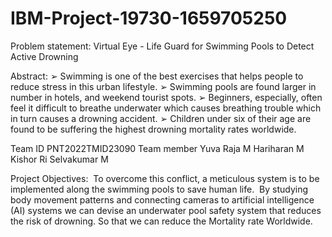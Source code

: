 # IBM-Project-19730-1659705250

Problem statement:
Virtual Eye - Life Guard for Swimming Pools to Detect Active Drowning

Abstract:
➢ Swimming is one of the best exercises that helps people to reduce stress in this 
urban lifestyle. 
➢ Swimming pools are found larger in number in hotels, and weekend tourist spots.
➢ Beginners, especially, often feel it difficult to breathe underwater which causes 
breathing trouble which in turn causes a drowning accident.
➢ Children under six of their age are found to be suffering the highest drowning 
mortality rates worldwide.

Team ID
   	PNT2022TMID23090
Team member
 	Yuva Raja M
	Hariharan M
	Kishor Ri
	Selvakumar M
  
  
  Project Objectives:  
    To overcome this conflict, a meticulous system is to be implemented along the swimming pools to save human life. 
    By studying body movement patterns and connecting cameras to artificial intelligence (AI) systems we can devise an underwater pool safety system that reduces the risk of drowning.
    So that we can reduce the Mortality rate Worldwide.



